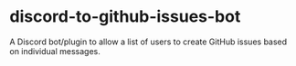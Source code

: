 # discord-to-github-issues-bot
A Discord bot/plugin to allow a  list of users to create GitHub issues based on individual messages.
